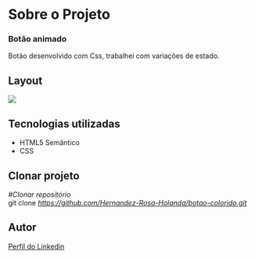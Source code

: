 <div>
  <h1>Sobre o Projeto</h1>

  <h3>Botão animado</h3> 
  <p>
   Botão desenvolvido com Css, trabalhei com variações de estado.
  </p>
<h2>Layout</h2>
  <p>
    <img src="https://user-images.githubusercontent.com/82759865/139958556-db12b12f-9747-4709-af5b-30821405e7a5.gif"/>
  </p>

<h2>Tecnologias utilizadas</h2>

<ul>
  <li>HTML5 Semântico
  <li>CSS
</ul>

<h2>Clonar projeto</h2>

<i>#Clonar repositório</i></br>
  git clone <i>https://github.com/Hernandez-Rosa-Holanda/botao-colorido.git</i>

<h2>Autor</h2> 
<p>
<a href="https://www.linkedin.com/in/hernandez-rosa-de-holanda/">Perfil do Linkedin</a>
</p>
</div> 

